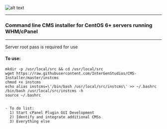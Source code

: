 ![alt text](https://intergenstudios.com/Downloads/cmsinstaller.png "CMS Installer")

---

### Command line CMS installer for CentOS 6+ servers running WHM/cPanel
---

Server root pass is required for use

#### To use:

```
mkdir -p /usr/local/src && cd /usr/local/src
wget https://raw.githubusercontent.com/InterGenStudios/CMS-Installer/master/instcms
chmod +x instcms
echo alias instcms=\'/bin/bash /usr/local/src/instcms\' >> ~/.bashrc
/bin/bash /usr/local/src/instcms -h
source ~/.bashrc
```



```

- To do list:
  1) Start cPanel Plugin GUI Development
  2) Identify and integrate additional CMSs
  3) Everything else  
```
